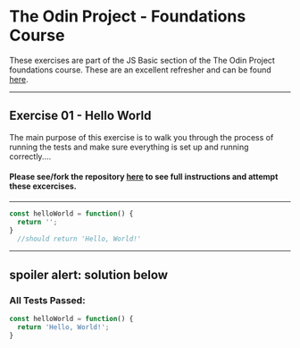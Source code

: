 # The Odin Project - Foundations Course
These exercises are part of the JS Basic section of the The Odin Project foundations course. These are an excellent refresher and can be found [here](https://www.theodinproject.com/paths/foundations/courses/foundations/lessons/fundamentals-part-4).
___

## Exercise 01 - Hello World

The main purpose of this exercise is to walk you through the process of running the tests and make sure everything is set up and running correctly....
#### Please see/fork the repository [here](https://github.com/TheOdinProject/javascript-exercises) to see full instructions and attempt these excercises.
___

```javascript
const helloWorld = function() {
  return '';
}
  //should return 'Hello, World!'

```
___
## **spoiler alert: solution below**
### All Tests Passed:
```javascript
const helloWorld = function() {
  return 'Hello, World!';
}
```

